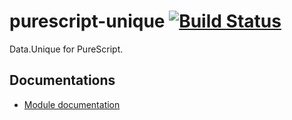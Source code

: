 purescript-unique [![Build Status](https://travis-ci.org/mechairoi/purescript-unique.svg?branch=master)](https://travis-ci.org/mechairoi/purescript-unique)
===
Data.Unique for PureScript.

## Documentations
- [Module documentation](MODULE.md)

